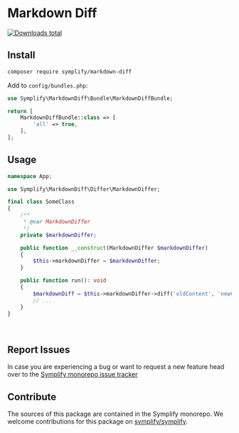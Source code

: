 # Markdown Diff

[![Downloads total](https://img.shields.io/packagist/dt/symplify/markdown-diff.svg?style=flat-square)](https://packagist.org/packages/symplify/markdown-diff/stats)

## Install

```bash
composer require symplify/markdown-diff
```

Add to `config/bundles.php`:

```php
use Symplify\MarkdownDiff\Bundle\MarkdownDiffBundle;

return [
    MarkdownDiffBundle::class => [
        'all' => true,
    ],
];
```

## Usage

```php
namespace App;

use Symplify\MarkdownDiff\Differ\MarkdownDiffer;

final class SomeClass
{
    /**
     * @var MarkdownDiffer
     */
    private $markdownDiffer;

    public function __construct(MarkdownDiffer $markdownDiffer)
    {
        $this->markdownDiffer = $markdownDiffer;
    }

    public function run(): void
    {
        $markdownDiff = $this->markdownDiffer->diff('oldContent', 'newContent');
        // ...
    }
}
```

<br>

## Report Issues

In case you are experiencing a bug or want to request a new feature head over to the [Symplify monorepo issue tracker](https://github.com/symplify/symplify/issues)

## Contribute

The sources of this package are contained in the Symplify monorepo. We welcome contributions for this package on [symplify/symplify](https://github.com/symplify/symplify).
